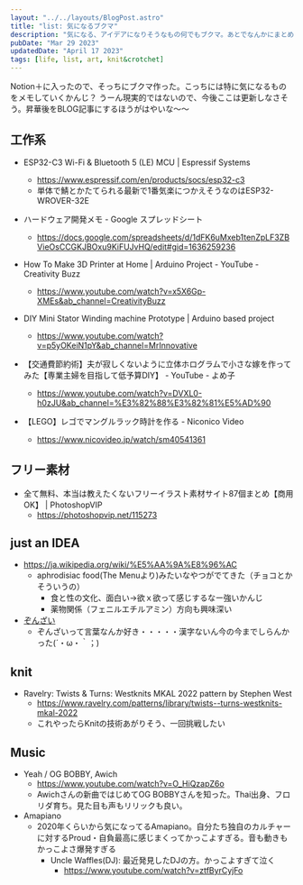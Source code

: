 ```yaml
---
layout: "../../layouts/BlogPost.astro"
title: "list: 気になるブクマ"
description: "気になる、アイデアになりそうなもの何でもブクマ。あとでなんかにまとめたり、アイデアに昇華させたりできると良いかもしれない"
pubDate: "Mar 29 2023"
updatedDate: "April 17 2023"
tags: [life, list, art, knit&crotchet]
---
```


Notion＋に入ったので、そっちにブクマ作った。こっちには特に気になるものをメモしていくかんじ？
うーん現実的ではないので、今後ここは更新しなさそう。昇華後をBLOG記事にするほうがはやいな〜〜

## 工作系

- ESP32-C3 Wi-Fi & Bluetooth 5 (LE) MCU | Espressif Systems
  - <https://www.espressif.com/en/products/socs/esp32-c3>
  - 単体で鯖とかたてられる最新で1番気楽につかえそうなのはESP32-WROVER-32E

- ハードウェア開発メモ - Google スプレッドシート
  - <https://docs.google.com/spreadsheets/d/1dFK6uMxeb1tenZpLF3ZBVieOsCCGKJBOxu9KiFUJvHQ/edit#gid=1636259236>

- How To Make 3D Printer at Home | Arduino Project - YouTube - Creativity Buzz
  - <https://www.youtube.com/watch?v=x5X6Gp-XMEs&ab_channel=CreativityBuzz>

- DIY Mini Stator Winding machine Prototype | Arduino based project
  - <https://www.youtube.com/watch?v=p5yOKeiN1pY&ab_channel=MrInnovative>

- 【交通費節約術】夫が寂しくないように立体ホログラムで小さな嫁を作ってみた【専業主婦を目指して低予算DIY】 - YouTube - よめ子
  - <https://www.youtube.com/watch?v=DVXL0-h0zJU&ab_channel=%E3%82%88%E3%82%81%E5%AD%90>

- 【LEGO】レゴでマングルラック時計を作る - Niconico Video
  - <https://www.nicovideo.jp/watch/sm40541361>

## フリー素材

- 全て無料、本当は教えたくないフリーイラスト素材サイト87個まとめ【商用OK】 | PhotoshopVIP
  - <https://photoshopvip.net/115273>

## just an IDEA

- <https://ja.wikipedia.org/wiki/%E5%AA%9A%E8%96%AC>
  - aphrodisiac food(The Menuより)みたいなやつがでてきた（チョコとかそういうの）
    - 食と性の文化、面白い→欲ｘ欲って感じするなー強いかんじ
    - 薬物関係（フェニルエチルアミン）方向も興味深い
- [ぞんざい](https://ja.wiktionary.org/wiki/%E3%81%9E%E3%82%93%E3%81%96%E3%81%84#:~:text=%E7%89%A9%E4%BA%8B%E3%82%92%E7%B2%97%E7%95%A5%E3%81%AB%E6%89%B1%E3%81%86,%E3%81%8C%E3%81%84%E3%81%84%E3%81%8B%E3%81%92%E3%82%93%E3%81%A7%E3%81%82%E3%82%8B%E3%81%95%E3%81%BE%E3%80%82&text=%E8%A8%80%E5%8B%95%E3%81%8C%E4%B9%B1%E6%9A%B4%E3%81%A7%E3%81%82%E3%82%8B,%E4%B8%8D%E8%BA%BE%E3%81%AA%E3%81%95%E3%81%BE%E3%80%82)
  - ぞんざいって言葉なんか好き・・・・・漢字ないん今の今までしらんかった(´・ω・｀；)

## knit

- Ravelry: Twists & Turns: Westknits MKAL 2022 pattern by Stephen West
  - <https://www.ravelry.com/patterns/library/twists--turns-westknits-mkal-2022>
  - これやったらKnitの技術あがりそう、一回挑戦したい

## Music

- Yeah / OG BOBBY, Awich
  - <https://www.youtube.com/watch?v=O_HiQzapZ6o>
  - Awichさんの新曲ではじめてOG BOBBYさんを知った。Thai出身、フロリダ育ち。見た目も声もリリックも良い。
- Amapiano
  - 2020年くらいから気になってるAmapiano。自分たち独自のカルチャーに対するProud・自負最高に感じまくってかっこよすぎる。音も動きもかっこよさ爆発すぎる
    - Uncle Waffles(DJ): 最近発見したDJの方。かっこよすぎて泣く
      - <https://www.youtube.com/watch?v=ztfByrCyjFo>
